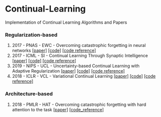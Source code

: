 # Continual-Learning
Implementation of Continual Learning Algorithms and Papers

### Regularization-based

1. 2017 - PNAS - EWC - Overcoming catastrophic forgetting in neural networks [[paper]](https://arxiv.org/abs/1612.00796) [[code]](https://github.com/Minhchuyentoancbn/Continual-Learning/tree/main/EWC) [[code reference]](https://github.com/moskomule/ewc.pytorch)
2. 2017 - ICML - SI - Continual Learning Through Synaptic Intelligence [[paper]](https://arxiv.org/abs/1703.04200) [[code]](https://github.com/Minhchuyentoancbn/Continual-Learning/tree/master/SI) [[code reference]](https://github.com/GT-RIPL/Continual-Learning-Benchmark)
3. 2019 - NIPS - UCL - Uncertainty-based Continual Learning with Adaptive Regularization [[paper]](https://arxiv.org/abs/1905.11614) [[code]](https://github.com/Minhchuyentoancbn/Continual-Learning/tree/master/UCL) [[code reference]](https://github.com/csm9493/UCL)
4. 2018 - ICLR - VCL - Variational Continual Learning [[paper]](https://arxiv.org/abs/1710.10628) [[code]](https://github.com/Minhchuyentoancbn/Continual-Learning/tree/master/UCL) [[code reference]](https://github.com/nvcuong/variational-continual-learning)

### Architecture-based

1. 2018 - PMLR - HAT - Overcoming catastrophic forgetting with hard attention to the task [[paper]](https://arxiv.org/abs/1801.01423) [[code_reference]](https://github.com/joansj/hat)
